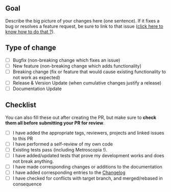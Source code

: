 ## Goal

Describe the big picture of your changes here (one sentence). 
If it fixes a bug or resolves a feature request, be sure to link to that issue ([click here to know how to do that ?](https://docs.github.com/en/get-started/writing-on-github/working-with-advanced-formatting/using-keywords-in-issues-and-pull-requests)).

## Type of change

- [ ] Bugfix (non-breaking change which fixes an issue)
- [ ] New feature (non-breaking change which adds functionality)
- [ ] Breaking change (fix or feature that would cause existing functionality to not work as expected)
- [ ] Release & Version Update (when cumulative changes justify a release)
- [ ] Documentation Update

## Checklist

You can also fill these out after creating the PR, but make sure to **check them all before submitting your PR for review**.

- [ ] I have added the appropriate tags, reviewers, projects and linked issues to this PR
- [ ] I have performed a self-review of my own code
- [ ] Existing tests pass (including Metroscopia !).
- [ ] I have added/updated tests that prove my development works and does not break anything.
- [ ] I have made corresponding changes or additions to the documentation
- [ ] I have added corresponding entries to the [Changelog](../CHANGELOG.md)
- [ ] I have checked for conflicts with target branch, and merged/rebased in consequence
